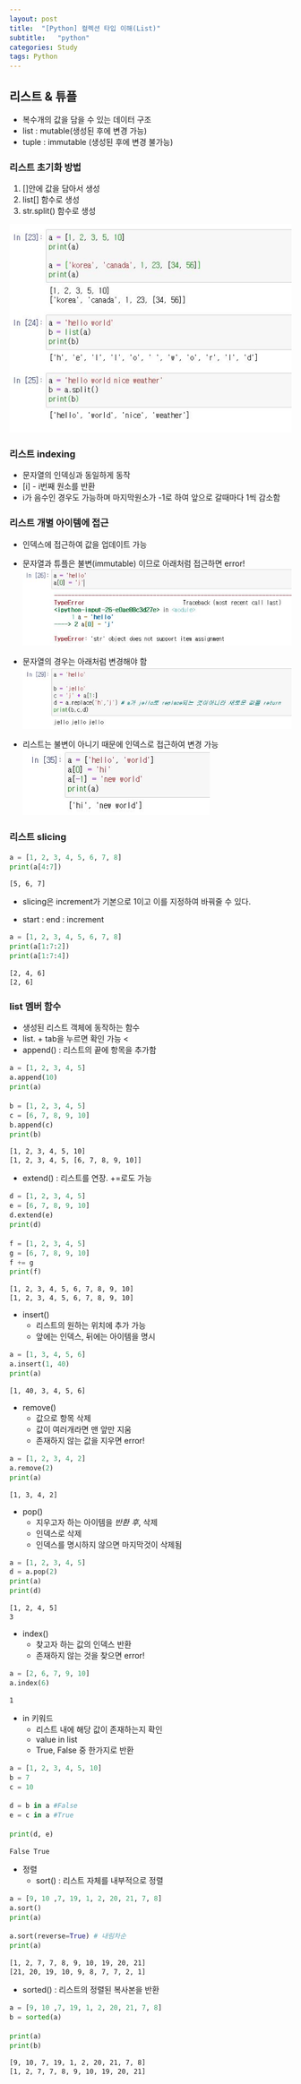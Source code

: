 ```yaml
---
layout: post
title:  "[Python] 컬렉션 타입 이해(List)"
subtitle:   "python"
categories: Study
tags: Python
---
```


## 리스트 & 튜플
- 복수개의 값을 담을 수 있는 데이터 구조
- list : mutable(생성된 후에 변경 가능)
- tuple : immutable (생성된 후에 변경 불가능)

### 리스트 초기화 방법
1.  []안에 값을 담아서 생성
2.  list[] 함수로 생성
3.  str.split() 함수로 생성

![Alt text](/assets/img/Study/python/list.JPG)

### 리스트 indexing
- 문자열의 인덱싱과 동일하게 동작
- [i] - i번째 원소를 반환
- i가 음수인 경우도 가능하며 마지막원소가 -1로 하여 앞으로 갈때마다 1씩 감소함

### 리스트 개별 아이템에 접근
- 인덱스에 접근하여 값을 업데이트 가능

- 문자열과 튜플은 불변(immutable) 이므로 아래처럼 접근하면 error! <br>
![Alt text](/assets/img/Study/python/immutable.JPG)

- 문자열의 경우는 아래처럼 변경해야 함<br>
![Alt text](/assets/img/Study/python/replace.JPG)

- 리스트는 불변이 아니기 때문에 인덱스로 접근하여 변경 가능<br>
![Alt text](/assets/img/Study/python/replace2.JPG)

### 리스트 slicing

```python
a = [1, 2, 3, 4, 5, 6, 7, 8]
print(a[4:7])
```
```
[5, 6, 7]
```

* slicing은 increment가 기본으로 1이고 이를 지정하여 바꿔줄 수 있다.
- start : end : increment
```python 
a = [1, 2, 3, 4, 5, 6, 7, 8]
print(a[1:7:2])
print(a[1:7:4])
```
```
[2, 4, 6]
[2, 6]
```

### list 멤버 함수
- 생성된 리스트 객체에 동작하는 함수
- list. + tab을 누르면 확인 가능 <
- append() : 리스트의 끝에 항목을 추가함
```python
a = [1, 2, 3, 4, 5]
a.append(10)
print(a)

b = [1, 2, 3, 4, 5]
c = [6, 7, 8, 9, 10]
b.append(c)
print(b)
```
```
[1, 2, 3, 4, 5, 10]
[1, 2, 3, 4, 5, [6, 7, 8, 9, 10]]
```
- extend() : 리스트를 연장. +=로도 가능
```python
d = [1, 2, 3, 4, 5]
e = [6, 7, 8, 9, 10]
d.extend(e)
print(d)

f = [1, 2, 3, 4, 5]
g = [6, 7, 8, 9, 10]
f += g
print(f)
```
```
[1, 2, 3, 4, 5, 6, 7, 8, 9, 10]
[1, 2, 3, 4, 5, 6, 7, 8, 9, 10]
```
- insert() 
  - 리스트의 원하는 위치에 추가 가능
  - 앞에는 인덱스, 뒤에는 아이템을 명시
```python
a = [1, 3, 4, 5, 6]
a.insert(1, 40)
print(a)
```
```
[1, 40, 3, 4, 5, 6]
```
- remove() 
  - 값으로 항목 삭제
  - 값이 여러개라면 맨 앞만 지움
  - 존재하지 않는 값을 지우면 error!
```python
a = [1, 2, 3, 4, 2]
a.remove(2)
print(a)
```
```
[1, 3, 4, 2]
```

- pop()
  - 지우고자 하는 아이템을 *반환 후*, 삭제
  - 인덱스로 삭제
  - 인덱스를 명시하지 않으면 마지막것이 삭제됨
```python
a = [1, 2, 3, 4, 5]
d = a.pop(2)
print(a)
print(d)
```
```
[1, 2, 4, 5]
3
```
- index() 
  - 찾고자 하는 값의 인덱스 반환
  - 존재하지 않는 것을 찾으면 error!
```python
a = [2, 6, 7, 9, 10]
a.index(6)
```
```
1
```
- in 키워드
  - 리스트 내에 해당 값이 존재하는지 확인
  - value in list
  - True, False 중 한가지로 반환
```python
a = [1, 2, 3, 4, 5, 10]
b = 7
c = 10

d = b in a #False
e = c in a #True

print(d, e)
```
```
False True
```

- 정렬
  - sort() : 리스트 자체를 내부적으로 정렬
```python
a = [9, 10 ,7, 19, 1, 2, 20, 21, 7, 8]
a.sort()
print(a)

a.sort(reverse=True) # 내림차순
print(a)
```
```
[1, 2, 7, 7, 8, 9, 10, 19, 20, 21]
[21, 20, 19, 10, 9, 8, 7, 7, 2, 1]
```
- sorted() : 리스트의 정렬된 복사본을 반환
```python
a = [9, 10 ,7, 19, 1, 2, 20, 21, 7, 8]
b = sorted(a)

print(a)
print(b)
```
```
[9, 10, 7, 19, 1, 2, 20, 21, 7, 8]
[1, 2, 7, 7, 8, 9, 10, 19, 20, 21]
```

